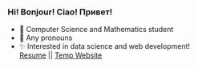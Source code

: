 ### Hi! Bonjour! Ciao! Привет!
- 🧡 Computer Science and Mathematics student
- 👾 Any pronouns
- ✨ Interested in data science and web development!  
[Resume](https://sunyshore.github.io/resume/Mercy_Doan_Resume.pdf) || [Temp Website](https://sunyshore.github.io/newsite/)

<!--
**sunyshore/sunyshore** is a ✨ _special_ ✨ repository because its `README.md` (this file) appears on your GitHub profile.

Here are some ideas to get you started:

- 🔭 I’m currently working on ...
- 🌱 I’m currently learning ...
- 👯 I’m looking to collaborate on ...
- 🤔 I’m looking for help with ...
- 💬 Ask me about ...
- 📫 How to reach me: ...
- 😄 Pronouns: ...
- ⚡ Fun fact: ...
-->
